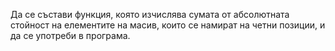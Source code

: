 Да се състави функция, която изчислява сумата от абсолютната стойност на елементите на масив, които се намират на четни позиции, и да се употреби в програма.
